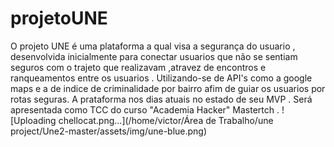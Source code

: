 # projetoUNE
O projeto UNE é uma plataforma a qual visa a segurança do usuario , desenvolvida inicialmente  para  conectar usuarios que não se sentiam seguros com o trajeto que realizavam ,atravez de encontros e ranqueamentos entre os usuarios . Utilizando-se de  API's como a google maps e a de indice de criminalidade por bairro afim de guiar os  usuarios por rotas seguras.
A prataforma nos dias atuais no estado de seu MVP .
Será apresentada como TCC do curso "Academia Hacker" Mastertch .
![Uploading chellocat.png...](/home/victor/Área de Trabalho/une project/Une2-master/assets/img/une-blue.png)
